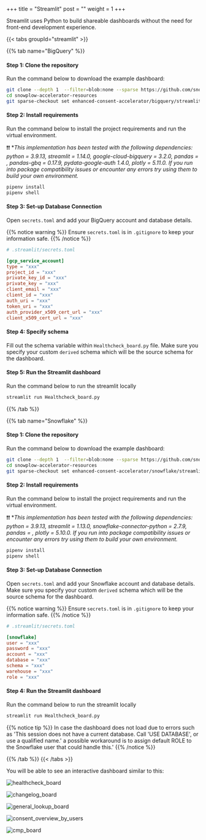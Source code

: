 +++
title = "Streamlit"
post = ""
weight = 1
+++

Streamlit uses Python to build shareable dashboards without the need for front-end development experience.

{{< tabs groupId="streamlit" >}}

{{% tab name="BigQuery" %}}
#### **Step 1:** Clone the repository
Run the command below to download the example dashboard:

```bash
git clone --depth 1  --filter=blob:none --sparse https://github.com/snowplow-incubator/snowplow-accelerator-resources.git ; 
cd snowplow-accelerator-resources
git sparse-checkout set enhanced-consent-accelerator/bigquery/streamlit
```

#### **Step 2:** Install requirements
Run the command below to install the project requirements and run the virtual environment.

❗❗ **This implementation has been tested with the following dependencies: *python = 3.9.13, streamlit = 1.14.0, google-cloud-bigquery = 3.2.0, pandas = *, pandas-gbq = 0.17.9, pydata-google-auth 1.4.0, plotly = 5.11.0*. If you run into package compatibility issues or encounter any errors try using them to build your own environment.**


```bash
pipenv install
pipenv shell
```

#### **Step 3:** Set-up Database Connection
Open `secrets.toml` and add your BigQuery account and database details.

{{% notice warning %}}
Ensure `secrets.toml` is in `.gitignore` to keep your information safe.
{{% /notice %}}

```toml
# .streamlit/secrets.toml

[gcp_service_account]
type = "xxx"
project_id = "xxx"
private_key_id = "xxx"
private_key = "xxx"
client_email = "xxx"
client_id = "xxx"
auth_uri = "xxx"
token_uri = "xxx"
auth_provider_x509_cert_url = "xxx"
client_x509_cert_url = "xxx"

```
#### **Step 4:** Specify schema
Fill out the schema variable within `Healthcheck_board.py` file. Make sure you specify your custom `derived` schema which will be the source schema for the dashboard.


#### **Step 5:** Run the Streamlit dashboard
Run the command below to run the streamlit locally

```bash
streamlit run Healthcheck_board.py
```

{{% /tab %}}

{{% tab name="Snowflake" %}}
#### **Step 1:** Clone the repository
Run the command below to download the example dashboard:

```bash
git clone --depth 1  --filter=blob:none --sparse https://github.com/snowplow-incubator/snowplow-accelerator-resources.git ; 
cd snowplow-accelerator-resources
git sparse-checkout set enhanced-consent-accelerator/snowflake/streamlit
```

#### **Step 2:** Install requirements
Run the command below to install the project requirements and run the virtual environment.

❗❗ **This implementation has been tested with the following dependencies: *python = 3.9.13, streamlit = 1.13.0, snowflake-connector-python = 2.7.9, pandas = *, plotly = 5.10.0*. If you run into package compatibility issues or encounter any errors try using them to build your own environment.**


```bash
pipenv install
pipenv shell
```

#### **Step 3:** Set-up Database Connection
Open `secrets.toml` and add your Snowflake account and database details. Make sure you specify your custom `derived` schema which will be the source schema for the dashboard.

{{% notice warning %}}
Ensure `secrets.toml` is in `.gitignore` to keep your information safe.
{{% /notice %}}

```toml
# .streamlit/secrets.toml

[snowflake]
user = "xxx"
password = "xxx"
account = "xxx"
database = "xxx"
schema = "xxx"
warehouse = "xxx"
role = "xxx"

```
#### **Step 4:** Run the Streamlit dashboard
Run the command below to run the streamlit locally

```bash
streamlit run Healthcheck_board.py
```

{{% notice tip %}}
In case the dashboard does not load due to errors such as 'This session does not have a current database. Call 'USE DATABASE', or use a qualified name.' a possible workaround is to assign default ROLE to the Snowflake user that could handle this.'
{{% /notice %}}

{{% /tab %}}
{{< /tabs >}}

You will be able to see an interactive dashboard similar to this:

![healthcheck_board](../images/1_healthcheck_board.png?width=100pc)

![changelog_board](../images/2_changelog_board.png?width=100pc)

![general_lookup_board](../images/3_general_lookup_board.png?width=100pc)

![consent_overview_by_users](../images/4_consent_overview_by_users.png?width=100pc)

![cmp_board](../images/5_cmp_board.png?width=100pc)
